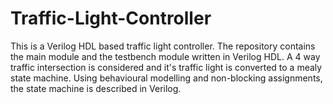 # Traffic-Light-Controller
This is a Verilog HDL based traffic light controller. The repository contains the main module and the testbench module written in Verilog HDL. 
A 4 way traffic intersection is considered and it's traffic light is converted to a mealy state machine. 
Using behavioural modelling and non-blocking assignments, the state machine is described in Verilog. 
